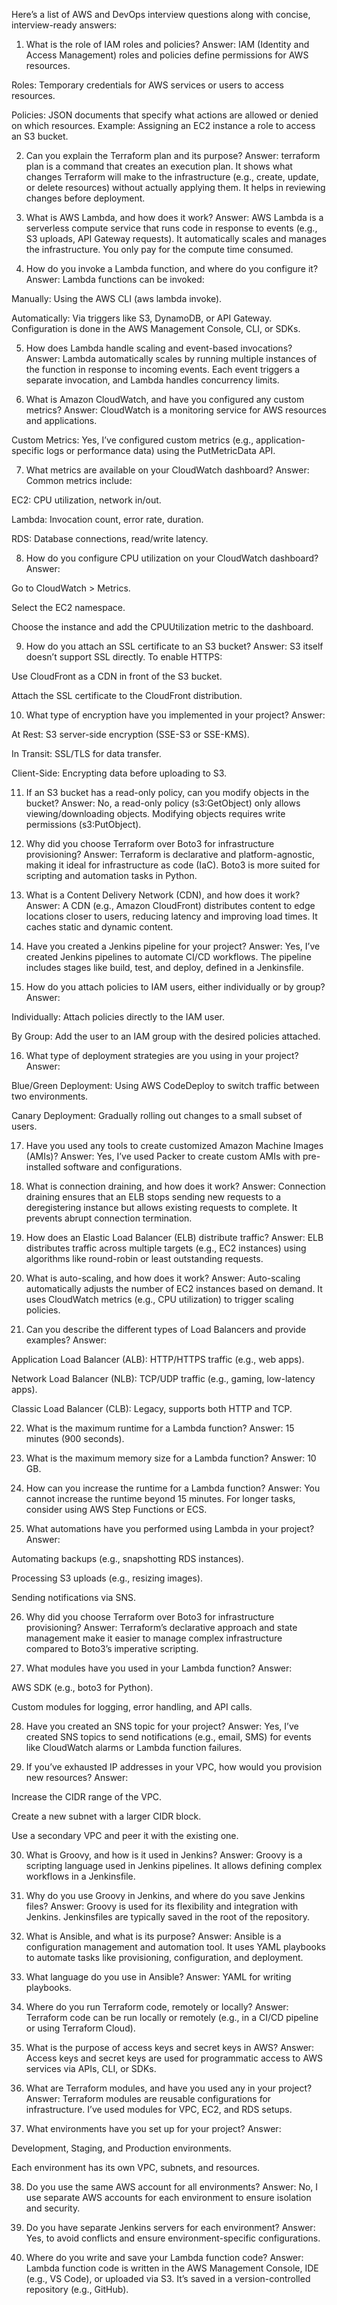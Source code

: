 Here’s a list of AWS and DevOps interview questions along with concise, interview-ready answers:

1. What is the role of IAM roles and policies?
Answer:
IAM (Identity and Access Management) roles and policies define permissions for AWS resources.

Roles: Temporary credentials for AWS services or users to access resources.

Policies: JSON documents that specify what actions are allowed or denied on which resources.
Example: Assigning an EC2 instance a role to access an S3 bucket.

2. Can you explain the Terraform plan and its purpose?
Answer:
terraform plan is a command that creates an execution plan. It shows what changes Terraform will make to the infrastructure (e.g., create, update, or delete resources) without actually applying them. It helps in reviewing changes before deployment.

3. What is AWS Lambda, and how does it work?
Answer:
AWS Lambda is a serverless compute service that runs code in response to events (e.g., S3 uploads, API Gateway requests). It automatically scales and manages the infrastructure. You only pay for the compute time consumed.

4. How do you invoke a Lambda function, and where do you configure it?
Answer:
Lambda functions can be invoked:

Manually: Using the AWS CLI (aws lambda invoke).

Automatically: Via triggers like S3, DynamoDB, or API Gateway.
Configuration is done in the AWS Management Console, CLI, or SDKs.

5. How does Lambda handle scaling and event-based invocations?
Answer:
Lambda automatically scales by running multiple instances of the function in response to incoming events. Each event triggers a separate invocation, and Lambda handles concurrency limits.

6. What is Amazon CloudWatch, and have you configured any custom metrics?
Answer:
CloudWatch is a monitoring service for AWS resources and applications.

Custom Metrics: Yes, I’ve configured custom metrics (e.g., application-specific logs or performance data) using the PutMetricData API.

7. What metrics are available on your CloudWatch dashboard?
Answer:
Common metrics include:

EC2: CPU utilization, network in/out.

Lambda: Invocation count, error rate, duration.

RDS: Database connections, read/write latency.

8. How do you configure CPU utilization on your CloudWatch dashboard?
Answer:

Go to CloudWatch > Metrics.

Select the EC2 namespace.

Choose the instance and add the CPUUtilization metric to the dashboard.

9. How do you attach an SSL certificate to an S3 bucket?
Answer:
S3 itself doesn’t support SSL directly. To enable HTTPS:

Use CloudFront as a CDN in front of the S3 bucket.

Attach the SSL certificate to the CloudFront distribution.

10. What type of encryption have you implemented in your project?
Answer:

At Rest: S3 server-side encryption (SSE-S3 or SSE-KMS).

In Transit: SSL/TLS for data transfer.

Client-Side: Encrypting data before uploading to S3.

11. If an S3 bucket has a read-only policy, can you modify objects in the bucket?
Answer:
No, a read-only policy (s3:GetObject) only allows viewing/downloading objects. Modifying objects requires write permissions (s3:PutObject).

12. Why did you choose Terraform over Boto3 for infrastructure provisioning?
Answer:
Terraform is declarative and platform-agnostic, making it ideal for infrastructure as code (IaC). Boto3 is more suited for scripting and automation tasks in Python.

13. What is a Content Delivery Network (CDN), and how does it work?
Answer:
A CDN (e.g., Amazon CloudFront) distributes content to edge locations closer to users, reducing latency and improving load times. It caches static and dynamic content.

14. Have you created a Jenkins pipeline for your project?
Answer:
Yes, I’ve created Jenkins pipelines to automate CI/CD workflows. The pipeline includes stages like build, test, and deploy, defined in a Jenkinsfile.

15. How do you attach policies to IAM users, either individually or by group?
Answer:

Individually: Attach policies directly to the IAM user.

By Group: Add the user to an IAM group with the desired policies attached.

16. What type of deployment strategies are you using in your project?
Answer:

Blue/Green Deployment: Using AWS CodeDeploy to switch traffic between two environments.

Canary Deployment: Gradually rolling out changes to a small subset of users.

17. Have you used any tools to create customized Amazon Machine Images (AMIs)?
Answer:
Yes, I’ve used Packer to create custom AMIs with pre-installed software and configurations.

18. What is connection draining, and how does it work?
Answer:
Connection draining ensures that an ELB stops sending new requests to a deregistering instance but allows existing requests to complete. It prevents abrupt connection termination.

19. How does an Elastic Load Balancer (ELB) distribute traffic?
Answer:
ELB distributes traffic across multiple targets (e.g., EC2 instances) using algorithms like round-robin or least outstanding requests.

20. What is auto-scaling, and how does it work?
Answer:
Auto-scaling automatically adjusts the number of EC2 instances based on demand. It uses CloudWatch metrics (e.g., CPU utilization) to trigger scaling policies.

21. Can you describe the different types of Load Balancers and provide examples?
Answer:

Application Load Balancer (ALB): HTTP/HTTPS traffic (e.g., web apps).

Network Load Balancer (NLB): TCP/UDP traffic (e.g., gaming, low-latency apps).

Classic Load Balancer (CLB): Legacy, supports both HTTP and TCP.

22. What is the maximum runtime for a Lambda function?
Answer:
15 minutes (900 seconds).

23. What is the maximum memory size for a Lambda function?
Answer:
10 GB.

24. How can you increase the runtime for a Lambda function?
Answer:
You cannot increase the runtime beyond 15 minutes. For longer tasks, consider using AWS Step Functions or ECS.

25. What automations have you performed using Lambda in your project?
Answer:

Automating backups (e.g., snapshotting RDS instances).

Processing S3 uploads (e.g., resizing images).

Sending notifications via SNS.

26. Why did you choose Terraform over Boto3 for infrastructure provisioning?
Answer:
Terraform’s declarative approach and state management make it easier to manage complex infrastructure compared to Boto3’s imperative scripting.

27. What modules have you used in your Lambda function?
Answer:

AWS SDK (e.g., boto3 for Python).

Custom modules for logging, error handling, and API calls.

28. Have you created an SNS topic for your project?
Answer:
Yes, I’ve created SNS topics to send notifications (e.g., email, SMS) for events like CloudWatch alarms or Lambda function failures.

29. If you’ve exhausted IP addresses in your VPC, how would you provision new resources?
Answer:

Increase the CIDR range of the VPC.

Create a new subnet with a larger CIDR block.

Use a secondary VPC and peer it with the existing one.

30. What is Groovy, and how is it used in Jenkins?
Answer:
Groovy is a scripting language used in Jenkins pipelines. It allows defining complex workflows in a Jenkinsfile.

31. Why do you use Groovy in Jenkins, and where do you save Jenkins files?
Answer:
Groovy is used for its flexibility and integration with Jenkins. Jenkinsfiles are typically saved in the root of the repository.

32. What is Ansible, and what is its purpose?
Answer:
Ansible is a configuration management and automation tool. It uses YAML playbooks to automate tasks like provisioning, configuration, and deployment.

33. What language do you use in Ansible?
Answer:
YAML for writing playbooks.

34. Where do you run Terraform code, remotely or locally?
Answer:
Terraform code can be run locally or remotely (e.g., in a CI/CD pipeline or using Terraform Cloud).

35. What is the purpose of access keys and secret keys in AWS?
Answer:
Access keys and secret keys are used for programmatic access to AWS services via APIs, CLI, or SDKs.

36. What are Terraform modules, and have you used any in your project?
Answer:
Terraform modules are reusable configurations for infrastructure. I’ve used modules for VPC, EC2, and RDS setups.

37. What environments have you set up for your project?
Answer:

Development, Staging, and Production environments.

Each environment has its own VPC, subnets, and resources.

38. Do you use the same AWS account for all environments?
Answer:
No, I use separate AWS accounts for each environment to ensure isolation and security.

39. Do you have separate Jenkins servers for each environment?
Answer:
Yes, to avoid conflicts and ensure environment-specific configurations.

40. Where do you write and save your Lambda function code?
Answer:
Lambda function code is written in the AWS Management Console, IDE (e.g., VS Code), or uploaded via S3. It’s saved in a version-controlled repository (e.g., GitHub).